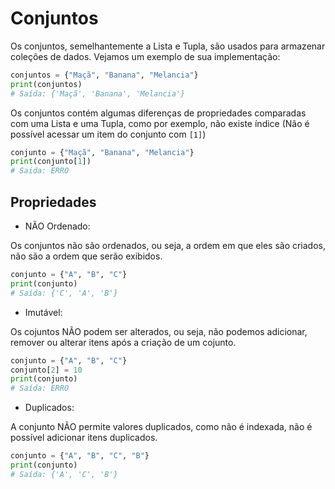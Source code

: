 # Conjuntos

Os conjuntos, semelhantemente a Lista e Tupla, são usados para armazenar coleções de dados. Vejamos um exemplo de sua implementação:

```python
conjuntos = {"Maçã", "Banana", "Melancia"}
print(conjuntos)
# Saída: {'Maçã', 'Banana', 'Melancia'}
```

Os conjuntos contém algumas diferenças de propriedades comparadas com uma Lista e uma Tupla, como por exemplo, não existe índice (Não é possível acessar um item do conjunto com `[1]`)

```python
conjunto = {"Maçã", "Banana", "Melancia"}
print(conjunto[1])
# Saida: ERRO
```

## Propriedades

- NÃO Ordenado:

Os conjuntos não são ordenados, ou seja, a ordem em que eles são criados, não são a ordem que serão exibidos.

```python
conjunto = {"A", "B", "C"}
print(conjunto)
# Saída: {'C', 'A', 'B'}
```

- Imutável:

Os cojuntos NÃO podem ser alterados, ou seja, não podemos adicionar, remover ou alterar itens após a criação de um cojunto.

```python
conjunto = {"A", "B", "C"}
conjunto[2] = 10
print(conjunto)
# Saída: ERRO
```

- Duplicados:

A conjunto NÃO permite valores duplicados, como não é indexada, não é possível adicionar itens duplicados.

```python
conjunto = {"A", "B", "C", "B"}
print(conjunto)
# Saída: {'A', 'C', 'B'}
```
